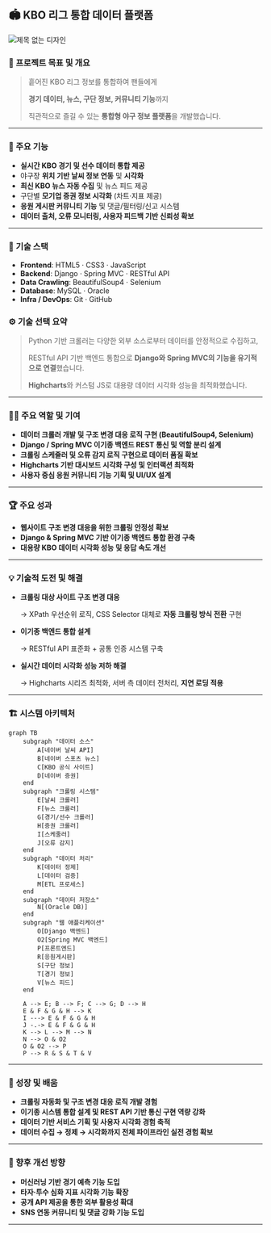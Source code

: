 ## 🏟️ KBO 리그 통합 데이터 플랫폼
![제목 없는 디자인](https://github.com/user-attachments/assets/d92ba9b5-f569-41ef-afea-07490ef33000)

### 📌 프로젝트 목표 및 개요

> 흩어진 KBO 리그 정보를 통합하여 팬들에게
> 
> 
> **경기 데이터, 뉴스, 구단 정보, 커뮤니티 기능**까지
> 
> 직관적으로 즐길 수 있는 **통합형 야구 정보 플랫폼**을 개발했습니다.
> 

---

### 🎯 주요 기능

- **실시간 KBO 경기 및 선수 데이터 통합 제공**
- 야구장 **위치 기반 날씨 정보 연동** 및 **시각화**
- **최신 KBO 뉴스 자동 수집** 및 뉴스 피드 제공
- 구단별 **모기업 증권 정보 시각화** (차트·지표 제공)
- **응원 게시판 커뮤니티 기능** 및 댓글/필터링/신고 시스템
- **데이터 출처, 오류 모니터링, 사용자 피드백 기반 신뢰성 확보**

---

### 🧩 기술 스택

- **Frontend**: HTML5 · CSS3 · JavaScript
- **Backend**: Django · Spring MVC · RESTful API
- **Data Crawling**: BeautifulSoup4 · Selenium
- **Database**: MySQL · Oracle
- **Infra / DevOps**: Git · GitHub

### ⚙️ 기술 선택 요약

> Python 기반 크롤러는 다양한 외부 소스로부터 데이터를 안정적으로 수집하고,
> 
> 
> RESTful API 기반 백엔드 통합으로 **Django와 Spring MVC의 기능을 유기적으로 연결**했습니다.
> 
> **Highcharts**와 커스텀 JS로 대용량 데이터 시각화 성능을 최적화했습니다.
> 

---

### 👨‍💻 주요 역할 및 기여

- **데이터 크롤러 개발 및 구조 변경 대응 로직 구현 (BeautifulSoup4, Selenium)**
- **Django / Spring MVC 이기종 백엔드 REST 통신 및 역할 분리 설계**
- **크롤링 스케줄러 및 오류 감지 로직 구현으로 데이터 품질 확보**
- **Highcharts 기반 대시보드 시각화 구성 및 인터랙션 최적화**
- **사용자 중심 응원 커뮤니티 기능 기획 및 UI/UX 설계**

---

### 🏆 주요 성과

- **웹사이트 구조 변경 대응을 위한 크롤링 안정성 확보**
- **Django & Spring MVC 기반 이기종 백엔드 통합 환경 구축**
- **대용량 KBO 데이터 시각화 성능 및 응답 속도 개선**

---

### 💡 기술적 도전 및 해결

- **크롤링 대상 사이트 구조 변경 대응**
    
    → XPath 우선순위 로직, CSS Selector 대체로 **자동 크롤링 방식 전환** 구현

- **이기종 백엔드 통합 설계**
    
    → RESTful API 표준화 + 공통 인증 시스템 구축
    
- **실시간 데이터 시각화 성능 저하 해결**
    
    → Highcharts 시리즈 최적화, 서버 측 데이터 전처리, **지연 로딩 적용**
    

---

### 🏗 시스템 아키텍처

```mermaid
graph TB
    subgraph "데이터 소스"
        A[네이버 날씨 API]
        B[네이버 스포츠 뉴스]
        C[KBO 공식 사이트]
        D[네이버 증권]
    end
    subgraph "크롤링 시스템"
        E[날씨 크롤러]
        F[뉴스 크롤러]
        G[경기/선수 크롤러]
        H[증권 크롤러]
        I[스케줄러]
        J[오류 감지]
    end
    subgraph "데이터 처리"
        K[데이터 정제]
        L[데이터 검증]
        M[ETL 프로세스]
    end
    subgraph "데이터 저장소"
        N[(Oracle DB)]
    end
    subgraph "웹 애플리케이션"
        O[Django 백엔드]
        O2[Spring MVC 백엔드]
        P[프론트엔드]
        R[응원게시판]
        S[구단 정보]
        T[경기 정보]
        V[뉴스 피드]
    end

    A --> E; B --> F; C --> G; D --> H
    E & F & G & H --> K
    I ---> E & F & G & H
    J -.-> E & F & G & H
    K --> L --> M --> N
    N --> O & O2
    O & O2 --> P
    P --> R & S & T & V
```
---

### 🌱 성장 및 배움

- **크롤링 자동화 및 구조 변경 대응 로직 개발 경험**
- **이기종 시스템 통합 설계 및 REST API 기반 통신 구현 역량 강화**
- **데이터 기반 서비스 기획 및 사용자 시각화 경험 축적**
- **데이터 수집 → 정제 → 시각화까지 전체 파이프라인 실전 경험 확보**

---

### 🚀 향후 개선 방향

- **머신러닝 기반 경기 예측 기능 도입**
- **타자·투수 심화 지표 시각화 기능 확장**
- **공개 API 제공을 통한 외부 활용성 확대**
- **SNS 연동 커뮤니티 및 댓글 강화 기능 도입**

---
